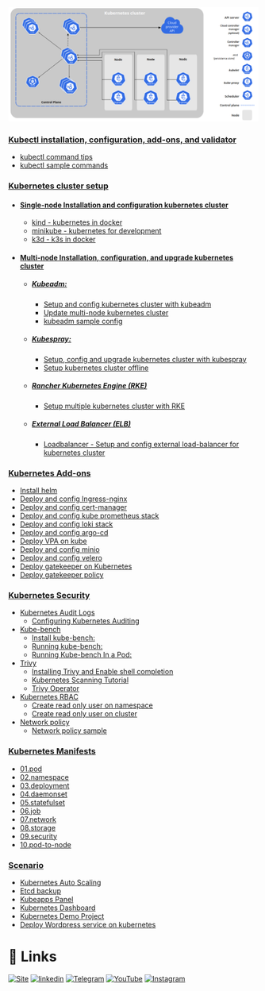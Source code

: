 ![kube component](images/kube.png)

### [Kubectl installation, configuration, add-ons, and validator](kubectl)

- [kubectl command tips](kubectl/ReadMe.md)
- [kubectl sample commands](kubectl/kubectl-sample-command.md)

### [Kubernetes cluster setup](cluster-setup)

  - #### [Single-node Installation and configuration kubernetes cluster](cluster-setup/single-node)
    - [kind - kubernetes in docker](cluster-setup/kind/ReadMe.md)
    - [minikube - kubernetes for development](cluster-setup/minikube/ReadMe.md)
    - [k3d - k3s in docker](cluster-setup/k3d/ReadMe.md)


  - #### [Multi-node Installation, configuration, and upgrade kubernetes cluster](cluster-setup/multi-node)
    - ##### [Kubeadm:](https://kubernetes.io/docs/reference/setup-tools/kubeadm/)
        - [Setup and config kubernetes cluster with kubeadm](cluster-setup/kubeadm/ReadMe.md)
        - [Update multi-node kubernetes cluster](cluster-setup/kubeadm/kubeadm-multi-node-update.md)
        - [kubeadm sample config](cluster-setup/kubeadm/kubeadm-sample-config.yml)

    - ##### [Kubespray:](https://kubespray.io/)
        - [Setup, config and upgrade kubernetes cluster with kubespray](cluster-setup/kubespray/ReadMe.md)
        - [Setup kubernetes cluster offline](cluster-setup/kubespray/offline-installation.md)

    - ##### [Rancher Kubernetes Engine (RKE)](https://rke.docs.rancher.com/)
        - [Setup multiple kubernetes cluster with RKE](cluster-setup/rancher/ReadMe.md)

    - ##### [External Load Balancer (ELB)](cluster-setup/load-balancer/)
        - [Loadbalancer - Setup and config external load-balancer for kubernetes cluster](cluster-setup/load-balancer/ReadMe.md)

### [Kubernetes Add-ons](add-ons/ReadMe.md)
  - [Install helm](add-ons/ReadMe.md#install-helm)
  - [Deploy and config Ingress-nginx](add-ons/ReadMe.md#install-and-config-ingress-nginx)
  - [Deploy and config cert-manager](add-ons/ReadMe.md#install-and-config-cert-manager)
  - [Deploy and config kube prometheus stack](add-ons/ReadMe.md#install-and-config-kube-prometheus-stack)
  - [Deploy and config loki stack](add-ons/ReadMe.md#install-and-config-loki-stack)
  - [Deploy and config argo-cd](add-ons/ReadMe.md#install-and-config-argo-cd)
  - [Deploy VPA on kube](add-ons/ReadMe.md#install-vpa-on-kube)
  - [Deploy and config minio](add-ons/ReadMe.md#install-and-config-minio)
  - [Deploy and config velero](add-ons/ReadMe.md#install-and-config-velero)
  - [Deploy gatekeeper on Kubernetes](add-ons/ReadMe.md#run-gatekeeper-on-kubernetes)
  - [Deploy gatekeeper policy](add-ons/ReadMe.md#run-gatekeeper-policy)

### [Kubernetes Security](security/ReadMe.md)
  - [Kubernetes Audit Logs](security/ReadMe.md#kubernetes-audit-logs)
    - [Configuring Kubernetes Auditing](security/ReadMe.md#configuring-kubernetes-auditing)
  - [Kube-bench](security/ReadMe.md#kube-bench)
    - [Install kube-bench:](security/ReadMe.md#install-kube-bench)
    - [Running kube-bench:](security/ReadMe.md#running-kube-bench)
    - [Running Kube-bench In a Pod:](security/ReadMe.md#running-kube-bench-in-a-pod)
  - [Trivy](security/ReadMe.md#trivy)
    - [Installing Trivy and Enable shell completion](security/ReadMe.md#installing-trivy-and-enable-shell-completion)
    - [Kubernetes Scanning Tutorial](security/ReadMe.md#kubernetes-scanning-tutorial)
    - [Trivy Operator](security/ReadMe.md#trivy-operator)
  - [Kubernetes RBAC](security/ReadMe.md#kubernetes-rbac)
    - [Create read only user on namespace](security/ReadMe.md#create-read-only-user-on-namespace)
    - [Create read only user on cluster](security/ReadMe.md#create-read-only-user-on-cluster)
  - [Network policy](security/ReadMe.md#network-policy)
    - [Network policy sample](security/ReadMe.md#network-policy-sample)

### [Kubernetes Manifests](manifests)
  - [01.pod](manifests/01.pod)
  - [02.namespace](manifests/02.namespace)
  - [03.deployment](manifests/03.deployment)
  - [04.daemonset](manifests/04.daemonset)
  - [05.statefulset](manifests/05.statefulset)
  - [06.job](manifests/06.job)
  - [07.network](manifests/07.network)
  - [08.storage](manifests/08.storage)
  - [09.security](manifests/09.security)
  - [10.pod-to-node](manifests/10.pod-to-node)

### [Scenario](scenario)
  - [Kubernetes Auto Scaling](scenario/auto-scaling)
  - [Etcd backup](scenario/etcd-backup)
  - [Kubeapps Panel](scenario/kubeapps.md)
  - [Kubernetes Dashboard](scenario/kubernetes-dashboard.md)
  - [Kubernetes Demo Project](scenario/kubernetes-demo-project.md)
  - [Deploy Wordpress service on kubernetes](scenario/wordpress.md)



# 🔗 Links
[![Site](https://img.shields.io/badge/Dockerme.ir-0A66C2?style=for-the-badge&logo=docker&logoColor=white)](https://dockerme.ir/)
[![linkedin](https://img.shields.io/badge/linkedin-0A66C2?style=for-the-badge&logo=linkedin&logoColor=white)](https://www.linkedin.com/in/ahmad-rafiee/)
[![Telegram](https://img.shields.io/badge/telegram-0A66C2?style=for-the-badge&logo=telegram&logoColor=white)](https://t.me/dockerme)
[![YouTube](https://img.shields.io/badge/youtube-FF0000?style=for-the-badge&logo=youtube&logoColor=white)](https://youtube.com/@dockerme)
[![Instagram](https://img.shields.io/badge/instagram-FF0000?style=for-the-badge&logo=instagram&logoColor=white)](https://instagram.com/dockerme)